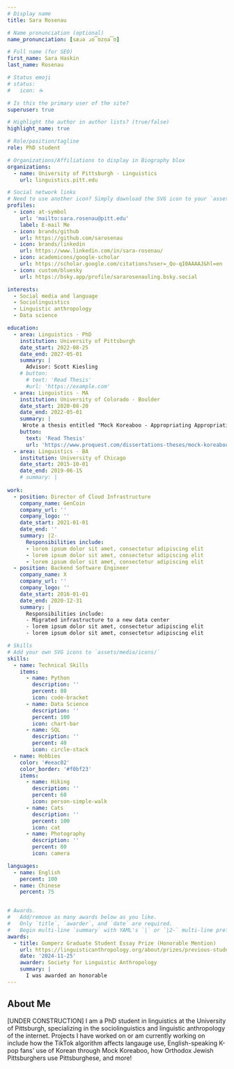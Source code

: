 ```yaml
---
# Display name
title: Sara Rosenau

# Name pronunciation (optional)
name_pronunciation: [sæɹə ɹo͡ʊzn̩a͡ʊ]

# Full name (for SEO)
first_name: Sara Haskin
last_name: Rosenau

# Status emoji
# status:
#   icon: ☕️

# Is this the primary user of the site?
superuser: true

# Highlight the author in author lists? (true/false)
highlight_name: true

# Role/position/tagline
role: PhD student

# Organizations/Affiliations to display in Biography blox
organizations:
  - name: University of Pittsburgh - Linguistics
    url: linguistics.pitt.edu

# Social network links
# Need to use another icon? Simply download the SVG icon to your `assets/media/icons/` folder.
profiles:
  - icon: at-symbol
    url: 'mailto:sara.rosenau@pitt.edu'
    label: E-mail Me
  - icon: brands/github
    url: https://github.com/sarosenau
  - icon: brands/linkedin
    url: https://www.linkedin.com/in/sara-rosenau/
  - icon: academicons/google-scholar
    url: https://scholar.google.com/citations?user=_Qo-qI0AAAAJ&hl=en
  - icon: custom/bluesky
    url: https://bsky.app/profile/sararosenauling.bsky.social

interests:
  - Social media and language
  - Sociolinguistics
  - Linguistic anthropology
  - Data science

education:
  - area: Linguistics - PhD
    institution: University of Pittsburgh
    date_start: 2022-08-25
    date_end: 2027-05-01
    summary: |
      Advisor: Scott Kiesling
    # button:
      # text: 'Read Thesis'
      #url: 'https://example.com'
  - area: Linguistics - MA
    institution: University of Colorado - Boulder
    date_start: 2020-08-20
    date_end: 2022-05-01
    summary: |
     Wrote a thesis entitled "Mock Koreaboo - Appropriating Appropriation" advised by Kira Hall
    button:
      text: 'Read Thesis'
      url: 'https://www.proquest.com/dissertations-theses/mock-koreaboo-appropriating-appropriation/docview/2681505360/se-2'
  - area: Linguistics - BA
    institution: University of Chicago
    date_start: 2015-10-01
    date_end: 2019-06-15
    # summary: |
     
work:
  - position: Director of Cloud Infrastructure
    company_name: GenCoin
    company_url: ''
    company_logo: ''
    date_start: 2021-01-01
    date_end: ''
    summary: |2-
      Responsibilities include:
      - lorem ipsum dolor sit amet, consectetur adipiscing elit
      - lorem ipsum dolor sit amet, consectetur adipiscing elit
      - lorem ipsum dolor sit amet, consectetur adipiscing elit
  - position: Backend Software Engineer
    company_name: X
    company_url: ''
    company_logo: ''
    date_start: 2016-01-01
    date_end: 2020-12-31
    summary: |
      Responsibilities include:
      - Migrated infrastructure to a new data center
      - lorem ipsum dolor sit amet, consectetur adipiscing elit
      - lorem ipsum dolor sit amet, consectetur adipiscing elit

# Skills
# Add your own SVG icons to `assets/media/icons/`
skills:
  - name: Technical Skills
    items:
      - name: Python
        description: ''
        percent: 80
        icon: code-bracket
      - name: Data Science
        description: ''
        percent: 100
        icon: chart-bar
      - name: SQL
        description: ''
        percent: 40
        icon: circle-stack
  - name: Hobbies
    color: '#eeac02'
    color_border: '#f0bf23'
    items:
      - name: Hiking
        description: ''
        percent: 60
        icon: person-simple-walk
      - name: Cats
        description: ''
        percent: 100
        icon: cat
      - name: Photography
        description: ''
        percent: 80
        icon: camera

languages:
  - name: English
    percent: 100
  - name: Chinese
    percent: 75


# Awards.
#   Add/remove as many awards below as you like.
#   Only `title`, `awarder`, and `date` are required.
#   Begin multi-line `summary` with YAML's `|` or `|2-` multi-line prefix and indent 2 spaces below.
awards:
  - title: Gumperz Graduate Student Essay Prize (Honorable Mention)
    url: https://linguisticanthropology.org/about/prizes/previous-student-essay-prize-winners/
    date: '2024-11-25'
    awarder: Society for Linguistic Anthropology
    summary: |
      I was awarded an honorable 
---
```


## About Me

[UNDER CONSTRUCTION]
I am a PhD student in linguistics at the University of Pittsburgh, specializing in the sociolinguistics and linguistic anthropology of the internet. Projects I have worked on or am currently working on include how the TikTok algorithm affects langauge use, English-speaking K-pop fans' use of Korean through Mock Koreaboo, how Orthodox Jewish Pittsburghers use Pittsburghese, and more!